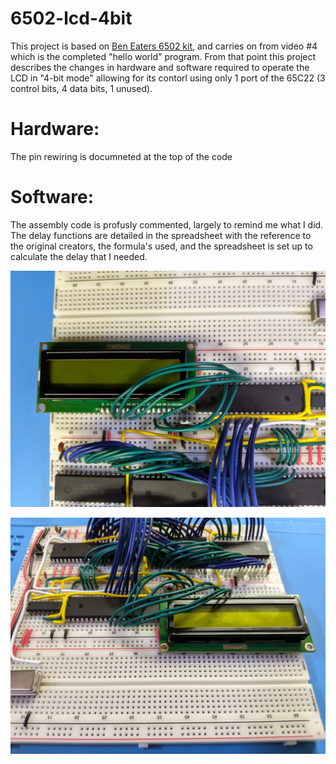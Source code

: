 # 6502-lcd-4bit

This project is based on [Ben Eaters 6502 kit](https://eater.net/6502), and carries on from video #4 which is the completed "hello world" program.  From that point this project describes the changes in hardware and software required to operate the LCD in "4-bit mode" allowing for its contorl using only 1 port of the 65C22  (3 control bits, 4 data bits, 1 unused).

# Hardware:
The pin rewiring is documneted at the top of the code

# Software:
The assembly code is profusly commented, largely to remind me what I did.
The delay functions are detailed in the spreadsheet with the reference to the original creators, the formula's used, and the spreadsheet is set up to calculate the delay that I needed.

![test](https://github.com/homesol/6502-lcd-4bit/blob/main/images/PXL_20210319_171833644.jpg)

![test](https://github.com/homesol/6502-lcd-4bit/blob/main/images/PXL_20210319_171838866.jpg)


